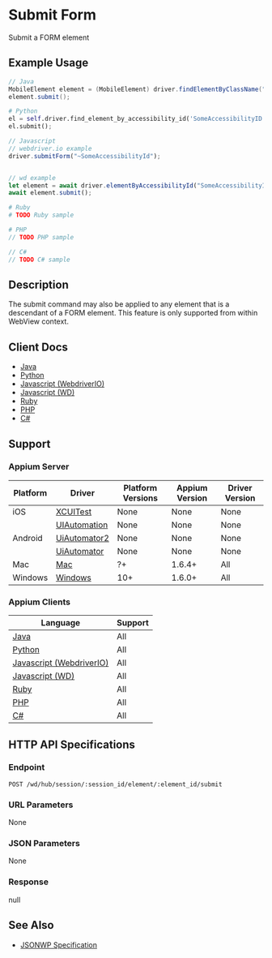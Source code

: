 # Submit Form

Submit a FORM element
## Example Usage

```java
// Java
MobileElement element = (MobileElement) driver.findElementByClassName("SomeClassName");
element.submit();

```
```python
# Python
el = self.driver.find_element_by_accessibility_id('SomeAccessibilityID')
el.submit();

```
```javascript
// Javascript
// webdriver.io example
driver.submitForm("~SomeAccessibilityId");


// wd example
let element = await driver.elementByAccessibilityId("SomeAccessibilityID");
await element.submit();

```
```ruby
# Ruby
# TODO Ruby sample

```
```php
# PHP
// TODO PHP sample

```
```csharp
// C#
// TODO C# sample

```


## Description

The submit command may also be applied to any element that is a descendant of a FORM element.
This feature is only supported from within WebView context.


## Client Docs

* [Java](https://seleniumhq.github.io/selenium/docs/api/java/org/openqa/selenium/WebElement.html#submit--)
* [Python](http://selenium-python.readthedocs.io/api.html#selenium.webdriver.remote.webelement.WebElement.submit)
* [Javascript (WebdriverIO)](http://webdriver.io/api/action/submitForm.html)
* [Javascript (WD)](https://github.com/admc/wd/blob/master/lib/commands.js#L1741)
* [Ruby](http://www.rubydoc.info/gems/selenium-webdriver/Selenium/WebDriver/)
* [PHP](https://github.com/appium/php-client/)
* [C#](https://github.com/appium/appium-dotnet-driver/)

## Support

### Appium Server

|Platform|Driver|Platform Versions|Appium Version|Driver Version|
|--------|----------------|------|--------------|--------------|
| iOS | [XCUITest](/docs/en/drivers/ios-xcuitest.md) | None | None | None |
|  | [UIAutomation](/docs/en/drivers/ios-uiautomation.md) | None | None | None |
| Android | [UiAutomator2](/docs/en/drivers/android-uiautomator2.md) | None | None | None |
|  | [UiAutomator](/docs/en/drivers/android-uiautomator.md) | None | None | None |
| Mac | [Mac](/docs/en/drivers/mac.md) | ?+ | 1.6.4+ | All |
| Windows | [Windows](/docs/en/drivers/windows.md) | 10+ | 1.6.0+ | All |

### Appium Clients 

|Language|Support|
|--------|-------|
|[Java](https://github.com/appium/java-client/releases/latest)| All |
|[Python](https://github.com/appium/python-client/releases/latest)| All |
|[Javascript (WebdriverIO)](http://webdriver.io/index.html)| All |
|[Javascript (WD)](https://github.com/admc/wd/releases/latest)| All |
|[Ruby](https://github.com/appium/ruby_lib/releases/latest)| All |
|[PHP](https://github.com/appium/php-client/releases/latest)| All |
|[C#](https://github.com/appium/appium-dotnet-driver/releases/latest)| All |

## HTTP API Specifications

### Endpoint

`POST /wd/hub/session/:session_id/element/:element_id/submit`

### URL Parameters

None

### JSON Parameters

None

### Response

null

## See Also

* [JSONWP Specification](https://github.com/SeleniumHQ/selenium/wiki/JsonWireProtocol#sessionsessionidelementidsubmit)
